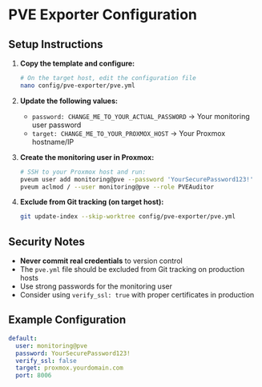 # PVE Exporter Configuration

## Setup Instructions

1. **Copy the template and configure:**
   ```bash
   # On the target host, edit the configuration file
   nano config/pve-exporter/pve.yml
   ```

2. **Update the following values:**
   - `password: CHANGE_ME_TO_YOUR_ACTUAL_PASSWORD` → Your monitoring user password
   - `target: CHANGE_ME_TO_YOUR_PROXMOX_HOST` → Your Proxmox hostname/IP

3. **Create the monitoring user in Proxmox:**
   ```bash
   # SSH to your Proxmox host and run:
   pveum user add monitoring@pve --password 'YourSecurePassword123!'
   pveum aclmod / --user monitoring@pve --role PVEAuditor
   ```

4. **Exclude from Git tracking (on target host):**
   ```bash
   git update-index --skip-worktree config/pve-exporter/pve.yml
   ```

## Security Notes

- **Never commit real credentials** to version control
- The `pve.yml` file should be excluded from Git tracking on production hosts
- Use strong passwords for the monitoring user
- Consider using `verify_ssl: true` with proper certificates in production

## Example Configuration

```yaml
default:
  user: monitoring@pve
  password: YourSecurePassword123!
  verify_ssl: false
  target: proxmox.yourdomain.com
  port: 8006
```
